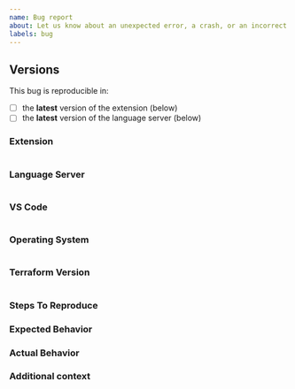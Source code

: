```yaml
---
name: Bug report
about: Let us know about an unexpected error, a crash, or an incorrect behavior.
labels: bug
---
```


## Versions

This bug is reproducible in:
- [ ] the **latest** version of the extension (below)
- [ ] the **latest** version of the language server (below)

### Extension
<!--
Find this in the VS Code UI: Extensions Pane -> Installed -> HashiCorp Terraform
-->
```

```

### Language Server
<!--
Find this from the first few lines of relevant Output pane:
View -> Output -> terraform-ls
-->
```

```

### VS Code
<!--
Copy this from VS Code
 - Windows/Linux: Help -> About
 - macOS: Code -> About Visual Studio Code
-->
```

```

### Operating System
<!--
Find version and build (32-bit or 64-bit) of your OS
 - macOS: Apple logo -> About This Mac
 - Windows: right-click on Windows logo -> Settings -> Device and Windows specifications
 - Linux: `uname -a`
   - Ubuntu: `cat /etc/issue`

Also note whether you use WSL (Windows Subsystem for Linux) when on Windows.
-->
```

```

### Terraform Version
<!--
Output of `terraform version`
-->
```

```

### Steps To Reproduce
<!--
Steps to reproduce the behavior:

1. Go to '...'
2. Type '...'
3. See error

Include any relevant Terraform configuration or project structure:

```terraform
resource "github_repository" "test" {
  name = "vscode-terraform"
}

# etc...
```
You can use `tree` to output ASCII-based hierarchy of your project.

If applicable, add screenshots to help explain your problem.
-->

### Expected Behavior
<!-- What should have happened? -->

### Actual Behavior
<!-- What actually happened? -->

### Additional context
<!--
Add any other context about the problem here.
Note whether you use any tools for managing Terraform version/execution (e.g. `tfenv`)
any credentials helpers, or whether you have any other Terraform extensions installed.
-->
